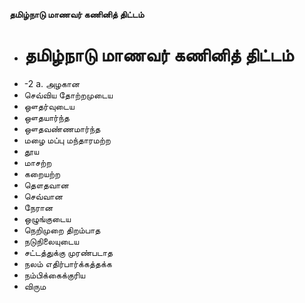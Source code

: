 **தமிழ்நாடு மாணவர் கணினித் திட்டம்**
- # தமிழ்நாடு மாணவர் கணினித் திட்டம்
- -2 a. அழகான
- செவ்விய தோற்றமுடைய
- ஔதர்வுடைய
- ஔதயார்ந்த
- ஔதவண்ணமார்ந்த
- மழை மப்பு மந்தாரமற்ற
- தூய
- மாசற்ற
- கறையற்ற
- தௌதவான
- செவ்வான
- நேரான
- ஒழுங்குடைய
- நெறிமுறை திறம்பாத
- நடுநிலையுடைய
- சட்டத்துக்கு முரண்படாத
- நலம் எதிர்பார்க்கத்தக்க
- நம்பிக்கைக்குரிய
- விரும

